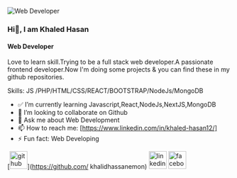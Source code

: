 ![Web Developer](https://media-exp1.licdn.com/dms/image/C4E03AQG-IPJzkio5Ig/profile-displayphoto-shrink_200_200/0/1621149128710?e=1655942400&v=beta&t=e90YQjfXyucOljfh3Z4SKkxBizsyY--jv3mHX35eP0w)


### Hi👋, I am Khaled Hasan
#### Web Developer

Love to learn skill.Trying to be a full stack web developer.A passionate frontend developer.Now I'm doing some projects & you can find these in my github repositories.

Skills: JS /PHP/HTML/CSS/REACT/BOOTSTRAP/NodeJs/MongoDB

- ✅ I’m currently learning Javascript,React,NodeJs,NextJS,MongoDB 
- 👯 I’m looking to collaborate on Github 
- 💬 Ask me about Web Development 
- 📫 How to reach me: [https://www.linkedin.com/in/khaled-hasan12/]
- ⚡ Fun fact: Web Developing 


[<img src='https://cdn.jsdelivr.net/npm/simple-icons@3.0.1/icons/github.svg' alt='github' height='40'>](https://github.com/ khalidhassanemon)  [<img src='https://cdn.jsdelivr.net/npm/simple-icons@3.0.1/icons/linkedin.svg' alt='linkedin' height='40'>](https://www.linkedin.com/in/https://www.linkedin.com/in/khaled-hasan-ab230b212//)  [<img src='https://cdn.jsdelivr.net/npm/simple-icons@3.0.1/icons/facebook.svg' alt='facebook' height='40'>](https://www.facebook.com/https://www.facebook.com/kh.emon.33)  

<a href='https://archiveprogram.github.com/'><a href='https://getbootstrap.com/'>
